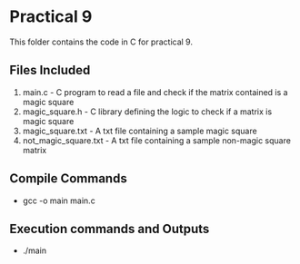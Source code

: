 # Practical 9

This folder contains the code in C for practical 9.

## Files Included
1. main.c  - C program to read a file and check if the matrix contained is a magic square
2. magic_square.h - C library defining the logic to check if a matrix is magic square
3. magic_square.txt - A txt file containing a sample magic square
4. not_magic_square.txt - A txt file containing a sample non-magic square matrix

## Compile Commands

* gcc -o main main.c


## Execution commands and Outputs

* ./main
